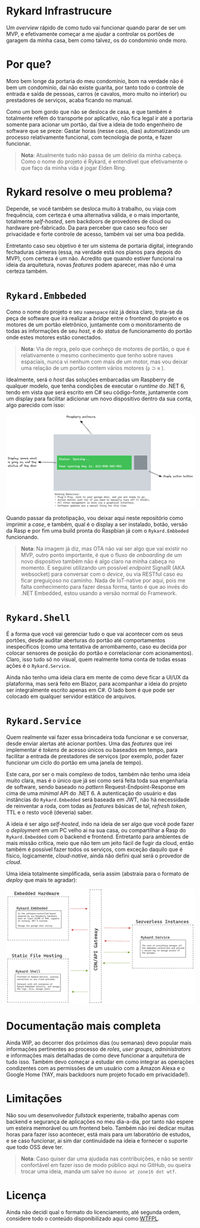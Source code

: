 # Rykard Infrastrucure

Um *overview* rápido de como tudo vai funcionar quando parar de ser um MVP, e efetivamente começar a me ajudar a controlar os portões de garagem da minha casa, bem como talvez, os do condomínio onde moro.



# Por que?

Moro bem longe da portaria do meu condomínio, bom na verdade não é bem um condomínio, daí não existe guarita, por tanto todo o controle de entrada e saída de pessoas, carros (e cavalos, moro muito no interior) ou prestadores de serviços, acaba ficando no manual.

Como um bom gordo que não se desloca de casa, e que também é totalmente refém do transporte por aplicativo, não fica legal ir até a portaria somente para acionar um portão, daí tive a ideia de todo engenheiro de software que se preze: Gastar horas (nesse caso, dias) automatizando um processo relativamente funcional, com tecnologia de ponta, e fazer funcionar.

> **Nota**: Atualmente tudo não passa de um delírio da minha cabeça. Como o nome do projeto é Rykard, é entendível que efetivamente o que faço da minha vida é jogar Elden Ring.



# Rykard resolve o meu problema?

Depende, se você também se desloca muito à trabalho, ou viaja com frequência, com certeza é uma alternativa válida, e o mais importante, totalmente *self-hosted*, sem backdoors de provedores de cloud ou hardware pré-fabricado. Da para perceber que caso seu foco ser privacidade e forte controle de acesso, também vai ser uma boa pedida.

Entretanto caso seu objetivo é ter um sistema de portaria digital, integrando fechaduras câmeras (essa, na verdade está nos planos para depois do MVP), com certeza é um não. Acredito que quando estiver funcional na ideia da arquitetura, novas *features* podem aparecer, mas não é uma certeza também.



# `Rykard.Embbeded`

Como o nome do projeto e seu `namespace` raiz já deixa claro, trata-se da peça de software que irá realizar a *bridge* entre o frontend do projeto e os motores de um portão eletrônico, juntamente com o monitoramento de todas as informações de seu *host*, e do *status* de funcionamento do portão onde estes motores estão conectados.

> **Nota**: Via de regra, pelo que conheço de motores de portão, o que é relativamente o mesmo conhecimento que tenho sobre naves espaciais, nunca vi nenhum com mais de um motor, mas vou deixar uma relação de um portão contem vários motores (`p` ⊃ `m` ).  

Idealmente, será o *host* das soluções embarcadas um Raspberry de qualquer modelo, que tenha condições de executar o *runtime* do .NET 6, tendo em vista que será escrito em C# seu código-fonte, juntamente com um display para facilitar adicionar um novo dispositivo dentro da sua conta, algo parecido com isso:

![Como deve ser a versão no mundo 3D.](assets/image-20220320215431812.png)

Quando passar da prototipação, vou deixar aqui neste repositório como imprimir a *case*, e também, qual é o display a ser instalado, botão, versão da Rasp e por fim uma build pronta do Raspbian já com o `Rykard.Embbeded` funcionando.

> **Nota**: Na imagem já diz, mas OTA não vai ser algo que vai existir no MVP, outro ponto importante, é que o fluxo de *onboarding* de um novo dispositivo também não é algo claro na minha cabeça no momento. E seguirei utilizando um possível *endpoint* SignalR (AKA websocket) para conversar com o *device*, ou via RESTful caso eu ficar preguiçoso no caminho. Nada de IoT-native por aqui, pois me falta conhecimento para fazer dessa forma, tanto é que ao invés do .NET Embedded, estou usando a versão normal do Framework.



# `Rykard.Shell`

É a forma que você vai gerenciar tudo o que vai acontecer com os seus portões, desde auditar aberturas do portão até comportamentos inespecíficos (como uma tentativa de arrombamento, caso eu decida por colocar sensores de posição do portão e correlacionar com acionamentos). Claro, isso tudo só no visual, quem realmente toma conta de todas essas ações é o `Rykard.Service`.

Ainda não tenho uma ideia clara em mente de como deve ficar a UI/UX da plataforma, mas será feito em Blazor, para acompanhar a ideia do projeto ser integralmente escrito apenas em C#. O lado bom é que pode ser colocado em qualquer servidor estático de arquivos.



# `Rykard.Service`

Quem realmente vai fazer essa brincadeira toda funcionar e se conversar, desde enviar alertas até acionar portões. Uma das *features* que irei implementar é *tokens* de acesso únicos ou baseados em tempo, para facilitar a entrada de prestadores de serviços (por exemplo, poder fazer funcionar um ciclo do portão em uma janela de tempo).

Este cara, por ser o mais complexo de todos, também não tenho uma ideia muito clara, mas é o único que já sei como será feita toda sua engenharia de software, sendo baseado no *pattern* Request-Endpoint-Response em cima de uma *minimal* API do .NET 6. A autenticação do usuário e das instâncias do `Rykard.Embedded` será baseada em JWT, não há necessidade de reinventar a roda, com todas as *features* básicas de tal, *refresh token*, TTL e o resto você (deveria) saber.

A ideia é ser algo *self-hosted*, indo na ideia de ser algo que você pode fazer o *deployment* em um PC velho ai na sua casa, ou compartilhar a Rasp do `Rykard.Embedded` com o backend e frontend. Entretanto para ambientes de mais missão crítica, meio que não tem um jeito fácil de fugir da cloud, então também é possível fazer todos os serviços, com exceção daquilo que é físico, logicamente, *cloud-native*, ainda não defini qual será o provedor de *cloud*.

Uma ideia totalmente simplificada, seria assim (abstraia para o formato de *deploy* que mais te agradar):

![Um vislumbre do que funciona na minha cabeça.](assets/image-20220320220615187.png)



# Documentação mais completa

Ainda WIP, ao decorrer dos próximos dias (ou semanas) devo popular mais informações pertinentes ao processo de *roles*, *user groups*, *administrators* e informações mais detalhadas de como deve funcionar a arquitetura de tudo isso. Também devo começar a estudar em como integrar as operações condizentes com as permissões de um usuário com a Amazon Alexa e o Google Home (YAY, mais backdoors num projeto focado em privacidade!).



# Limitações

Não sou um desenvolvedor *fullstack* experiente, trabalho apenas com backend e segurança de aplicações no meu dia-a-dia, por tanto não espere um esteira memorável ou um frontend belo. Também não irei dedicar muitas horas para fazer isso acontecer, está mais para um laboratório de estudos, e se caso funcionar, ai sim dar continuidade na ideia e fornecer o suporte que todo OSS deve ter.

> **Nota**: Caso quiser dar uma ajudada nas contribuições, e não se sentir confortável em fazer isso de modo público aqui no GitHub, ou queira trocar uma ideia, manda um salve no `dunno at zone16 dot wtf`.



# Licença

Ainda não decidi qual o formato do licenciamento, até segunda ordem, considere todo o conteúdo disponibilizado aqui como [WTFPL](http://www.wtfpl.net/).